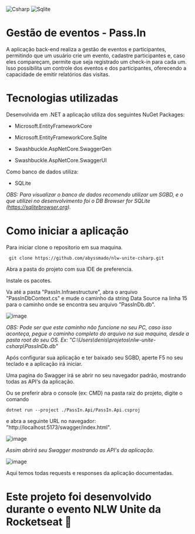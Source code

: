
![Csharp](https://img.shields.io/badge/.NETCore-0000FF?style=for-the-badge&logo=csharp&logoColor=white)
![Sqlite](https://img.shields.io/badge/SQLite-000000F?style=for-the-badge&logo=sqlite&logoColor=white)

# Gestão de eventos - Pass.In
A aplicação back-end realiza a gestão de eventos e participantes, permitindo que um usuário crie um evento, cadastre participantes e, caso eles compareçam, permite que seja registrado um check-in para cada um. Isso possibilita um controle dos eventos e dos participantes, oferecendo a capacidade de emitir relatórios das visitas.
##
# Tecnologias utilizadas
Desenvolvida em .NET a aplicação utiliza dos seguintes NuGet Packages:

- Microsoft.EntityFrameworkCore

- Microsoft.EntityFrameworkCore.Sqlite

- Swashbuckle.AspNetCore.SwaggerGen

- Swashbuckle.AspNetCore.SwaggerUI

Como banco de dados utiliza:

- SQLite

*OBS: Para visualizar o banco de dados recomendo utilizar um SGBD, e o que utilizei no desenvolvimento foi o DB Browser for SQLite (https://sqlitebrowser.org).*
##
# Como iniciar a aplicação
Para iniciar clone o repositorio em sua maquina.

   ``` shell
    git clone https://github.com/abyssmado/nlw-unite-csharp.git
 ```

Abra a pasta do projeto com sua IDE de preferencia.

Instale os pacotes.

Va até a pasta "PassIn.Infraestructure", abra o arquivo "PassInDbContext.cs" e mude o caminho da string Data Source na linha 15 para o caminho onde se encontra seu arquivo "PassInDb.db".

![image](https://github.com/abyssmado/nlw-unite-csharp/assets/85955679/c6ce58e2-2f09-41f6-9c40-a1f1143d43de)


*OBS: Pode ser que este caminho não funcione no seu PC, caso isso aconteça, pegue o caminho completo do arquivo na sua maquina, desde a pasta root do seu OS. Ex: "C:\\Users\\denis\\projetos\\nlw-unite-csharp\\PassInDb.db"*

Após configurar sua aplicação e ter baixado seu SGBD, aperte F5 no seu teclado e a aplicação irá iniciar.

Uma pagina do Swagger irá se abrir no seu navegador padrão, mostrando todas as API's da aplicação.

Ou se preferir abra o console (ex: CMD) na pasta  raiz do projeto, digite o comando 
``` shell 
dotnet run --project ./PassIn.Api/PassIn.Api.csproj
```

 e abra a seguinte URL no navegador: "http://localhost:5173/swagger/index.html".

![image](https://github.com/abyssmado/nlw-unite-csharp/assets/85955679/e4e566dc-c72b-4ed1-9466-b2dd2bac8016)


*Assim abrirá seu Swagger mostrando as API's da aplicação.*

![image](https://github.com/abyssmado/nlw-unite-csharp/assets/85955679/8b76e4f6-4441-4a2c-bef9-b00ed7e681bd)

Aqui temos todas requests e responses da aplicação documentadas.
##
# Este projeto foi desenvolvido durante o evento NLW Unite da Rocketseat 🚀

